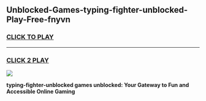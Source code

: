 
## Unblocked-Games-typing-fighter-unblocked-Play-Free-fnyvn
<h3>
<a href="https://premium76.site?title=typing-fighter-unblocked&ref=21A">CLICK TO PLAY</a></h3>
<hr>

<h3>
<a href="https://premium76.site?title=typing-fighter-unblocked&ref=21A">CLICK 2 PLAY</a>
  
</h3>

<a href="https://premium76.site?title=typing-fighter-unblocked&ref=21A"><img src="https://clearcache.store/games.png"></a>


**typing-fighter-unblocked games unblocked: Your Gateway to Fun and Accessible Online Gaming**
